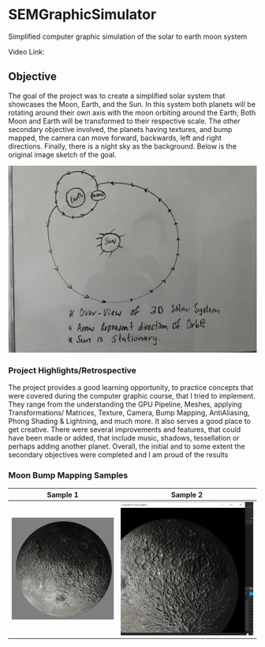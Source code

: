 # SEMGraphicSimulator
Simplified computer graphic simulation of the solar to earth moon system

Video Link:

## Objective
The goal of the project was to create a simplified solar system that showcases the Moon, Earth,
and the Sun. In this system both planets will be rotating around their own axis with the moon
orbiting around the Earth; Both Moon and Earth will be transformed to their respective scale. The other secondary objective involved, the planets having
textures, and bump mapped, the camera can move forward, backwards, left and right
directions. Finally, there is a night sky as the background.
Below is the original image sketch of the goal.


![OverviewImage](DocAssets/overview.jpg)


### Project Highlights/Retrospective
The project provides a good learning opportunity, to practice concepts that were covered
during the computer graphic course, that I tried to implement. They range from the understanding the GPU Pipeline, Meshes, applying Transformations/ Matrices, Texture, Camera, Bump Mapping, AntiAliasing, Phong Shading & Lightning, and much more. It also serves a good place to get
creative.
There were several improvements and features, that could have been made or added, that
include music, shadows, tessellation or perhaps adding another planet. Overall, the initial
and to some extent the secondary objectives were completed and I am proud of the results

### Moon Bump Mapping Samples
| Sample 1 | Sample 2 |
| ------ | ------ |
| ![OverviewImage](DocAssets/BumpMappedMoon.PNG) | ![OverviewImage](DocAssets/bumpmapMoon.PNG) |
